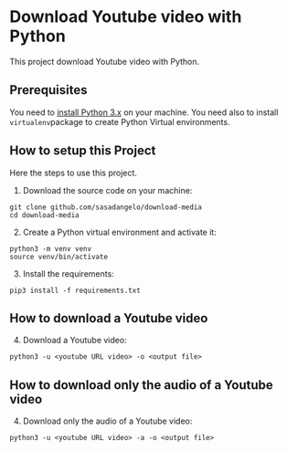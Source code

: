 # Download Youtube video with Python

This project download Youtube video with Python. 

## Prerequisites

You need to [install Python 3.x](https://wiki.python.org/moin/BeginnersGuide/Download) on your machine. You need also to install `virtualenv`package to create Python Virtual environments.

## How to setup this Project

Here the steps to use this project.

1. Download the source code on your machine:
```
git clone github.com/sasadangelo/download-media
cd download-media
```

2. Create a Python virtual environment and activate it:
```
python3 -m venv venv
source venv/bin/activate
```

3. Install the requirements:
```
pip3 install -f requirements.txt
```

## How to download a Youtube video

4. Download a Youtube video:
```
python3 -u <youtube URL video> -o <output file>
```

## How to download only the audio of a Youtube video

4. Download only the audio of a Youtube video:
```
python3 -u <youtube URL video> -a -o <output file>
```
